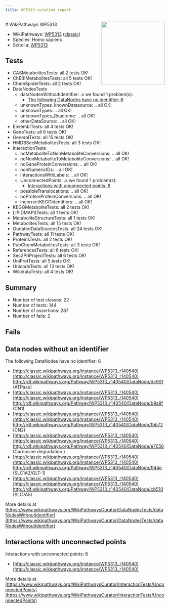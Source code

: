 ```yaml
---
title: WP5313 curation report
---
```


<img style="float: right; width: 200px" src="https://upload.wikimedia.org/wikipedia/commons/thumb/8/83/Wplogo_with_text_500.png/640px-Wplogo_with_text_500.png" />
# WikiPathways WP5313

* WikiPathways: [WP5313](https://wikipathways.org/pathways/WP5313) ([classic](https://classic.wikipathways.org/instance/WP5313))
* Species: Homo sapiens
* Scholia: [WP5313](https://scholia.toolforge.org/wikipathways/WP5313)
## Tests
* CASMetabolitesTests: all 2 tests OK!
* ChEBIMetabolitesTests: all 5 tests OK!
* ChemSpiderTests: all 2 tests OK!
* DataNodesTests
    * dataNodesWithoutIdentifier: .x we found 1 problem(s):
        * [The following DataNodes have no identifier: 6](#d2d32fa5)
    * unknownTypes_knownDatasource: .. all OK!
    * unknownTypes: .. all OK!
    * unknownTypes_Reactome: .. all OK!
    * otherDataSource: .. all OK!
* EnsemblTests: all 4 tests OK!
* GeneTests: all 6 tests OK!
* GeneralTests: all 15 tests OK!
* HMDBSecMetabolitesTests: all 3 tests OK!
* InteractionTests
    * noMetaboliteToNonMetaboliteConversions: .. all OK!
    * noNonMetaboliteToMetaboliteConversions: .. all OK!
    * noGeneProteinConversions: .. all OK!
    * nonNumericIDs: .. all OK!
    * interactionsWithLabels: .. all OK!
    * UnconnectedPoints: .x we found 1 problem(s):
        * [Interactions with unconnected points: 8](#35a61ae0)
    * possibleTranslocations: .. all OK!
    * noProteinProteinConversions: .. all OK!
    * incorrectKEGGIdentifiers: .. all OK!
* KEGGMetaboliteTests: all 2 tests OK!
* LIPIDMAPSTests: all 1 tests OK!
* MetaboliteStructureTests: all 1 tests OK!
* MetabolitesTests: all 15 tests OK!
* OudatedDataSourcesTests: all 24 tests OK!
* PathwayTests: all 11 tests OK!
* ProteinsTests: all 2 tests OK!
* PubChemMetabolitesTests: all 3 tests OK!
* ReferencesTests: all 6 tests OK!
* Sec2PriProjectTests: all 6 tests OK!
* UniProtTests: all 5 tests OK!
* UnicodeTests: all 13 tests OK!
* WikidataTests: all 4 tests OK!


## Summary

* Number of test classes: 22
* Number of tests: 144
* Number of assertions: 287
* Number of fails: 2

## Fails

<a name="d2d32fa5" />

## Data nodes without an identifier

The following DataNodes have no identifier: 6

* [http://classic.wikipathways.org/instance/WP5313_r140540](http://classic.wikipathways.org/instance/WP5313_r140540) http://rdf.wikipathways.org/Pathway/WP5313_r140540/DataNode/dc901 (ATPase)
* [http://classic.wikipathways.org/instance/WP5313_r140540](http://classic.wikipathways.org/instance/WP5313_r140540) http://rdf.wikipathways.org/Pathway/WP5313_r140540/DataNode/b9a8f (CN1)
* [http://classic.wikipathways.org/instance/WP5313_r140540](http://classic.wikipathways.org/instance/WP5313_r140540) http://rdf.wikipathways.org/Pathway/WP5313_r140540/DataNode/fbb72 (CN2)
* [http://classic.wikipathways.org/instance/WP5313_r140540](http://classic.wikipathways.org/instance/WP5313_r140540) http://rdf.wikipathways.org/Pathway/WP5313_r140540/DataNode/e7056 (Carnosine degradation )
* [http://classic.wikipathways.org/instance/WP5313_r140540](http://classic.wikipathways.org/instance/WP5313_r140540) http://rdf.wikipathways.org/Pathway/WP5313_r140540/DataNode/ff44e (SLC1A2/GLT-1)
* [http://classic.wikipathways.org/instance/WP5313_r140540](http://classic.wikipathways.org/instance/WP5313_r140540) http://rdf.wikipathways.org/Pathway/WP5313_r140540/DataNode/cb510 (SLC7A5)


More details at [https://www.wikipathways.org/WikiPathwaysCurator/DataNodesTests/dataNodesWithoutIdentifier](https://www.wikipathways.org/WikiPathwaysCurator/DataNodesTests/dataNodesWithoutIdentifier)

<a name="35a61ae0" />

## Interactions with unconnected points

Interactions with unconnected points: 8

* [http://classic.wikipathways.org/instance/WP5313_r140540](http://classic.wikipathways.org/instance/WP5313_r140540)


More details at [https://www.wikipathways.org/WikiPathwaysCurator/InteractionTests/UnconnectedPoints](https://www.wikipathways.org/WikiPathwaysCurator/InteractionTests/UnconnectedPoints)


